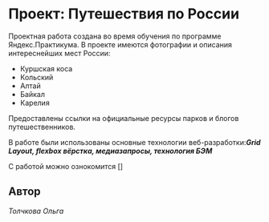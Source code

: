 # Проект: Путешествия по России

Проектная работа создана во время обучения по программе Яндекс.Практикума.
В проекте имеются фотографии и описания интереснейших мест России:
* Куршская коса
* Кольский
* Алтай
* Байкал
* Карелия

Предоставлены ссылки на официальные ресурсы парков и блогов путешественников.

В работе были использованы основные технологии веб-разработки:**_Grid Layout, flexbox вёрстка, медиазапросы, технология БЭМ_**

С работой можно ознокомится []

## Автор
*Толчкова Ольга*

